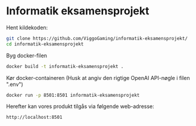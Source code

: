 # Informatik eksamensprojekt

Hent kildekoden:
```bash
git clone https://github.com/ViggoGaming/informatik-eksamensprojekt/
cd informatik-eksamensprojekt
```
Byg docker-filen
```bash
docker build -t informatik-eksamensprojekt .
```

Kør docker-containeren (Husk at angiv den rigtige OpenAI API-nøgle i filen ".env")
```bash
docker run -p 8501:8501 informatik-eksamensprojekt
```

Herefter kan vores produkt tilgås via følgende web-adresse:
```
http://localhost:8501
```
